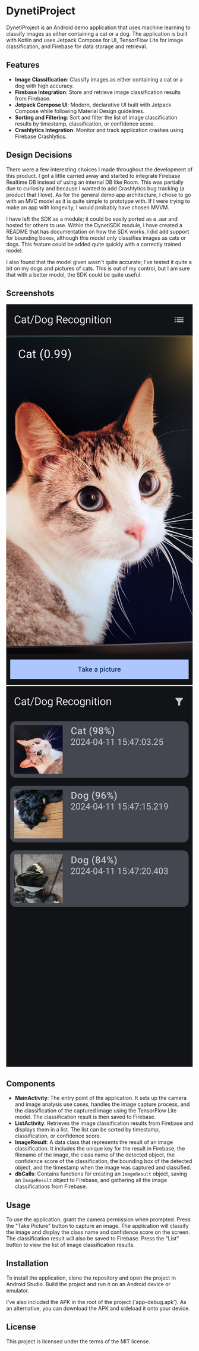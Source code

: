 # DynetiProject

DynetiProject is an Android demo application that uses machine learning to classify images as either containing a cat or a dog. The application is built with Kotlin and uses Jetpack Compose for UI, TensorFlow Lite for image classification, and Firebase for data storage and retrieval.

## Features

- **Image Classification**: Classify images as either containing a cat or a dog with high accuracy.
- **Firebase Integration**: Store and retrieve image classification results from Firebase.
- **Jetpack Compose UI**: Modern, declarative UI built with Jetpack Compose while following Material Design guidelines.
- **Sorting and Filtering**: Sort and filter the list of image classification results by timestamp, classification, or confidence score.
- **Crashlytics Integration**: Monitor and track application crashes using Firebase Crashlytics.

## Design Decisions

There were a few interesting choices I made throughout the development of this product. I got a little carried away and started to integrate Firebase Realtime DB instead of using an internal DB like Room. This was partially due to curiosity and because I wanted to add Crashlytics bug tracking (a product that I love). As for the general demo app architecture, I chose to go with an MVC model as it is quite simple to prototype with. If I were trying to make an app with longevity, I would probably have chosen MVVM.

I have left the SDK as a module; it could be easily ported as a .aar and hosted for others to use. Within the DynetiSDK module, I have created a README that has documentation on how the SDK works. I did add support for bounding boxes, although this model only classifies images as cats or dogs. This feature could be added quite quickly with a correctly trained model.

I also found that the model given wasn't quite accurate; I've tested it quite a bit on my dogs and pictures of cats. This is out of my control, but I am sure that with a better model, the SDK could be quite useful.

## Screenshots

![Main Screen](Screenshots/CatImage.png)
![Main Screen](Screenshots/ListImage.png)

## Components

- **MainActivity**: The entry point of the application. It sets up the camera and image analysis use cases, handles the image capture process, and the classification of the captured image using the TensorFlow Lite model. The classification result is then saved to Firebase.
- **ListActivity**: Retrieves the image classification results from Firebase and displays them in a list. The list can be sorted by timestamp, classification, or confidence score.
- **ImageResult**: A data class that represents the result of an image classification. It includes the unique key for the result in Firebase, the filename of the image, the class name of the detected object, the confidence score of the classification, the bounding box of the detected object, and the timestamp when the image was captured and classified.
- **dbCalls**: Contains functions for creating an `ImageResult` object, saving an `ImageResult` object to Firebase, and gathering all the image classifications from Firebase.

## Usage

To use the application, grant the camera permission when prompted. Press the "Take Picture" button to capture an image. The application will classify the image and display the class name and confidence score on the screen. The classification result will also be saved to Firebase. Press the "List" button to view the list of image classification results.

## Installation

To install the application, clone the repository and open the project in Android Studio. Build the project and run it on an Android device or emulator.

I've also included the APK in the root of the project ('app-debug.apk'). As an alternative, you can download the APK and sideload it onto your device.

## License

This project is licensed under the terms of the MIT license.

